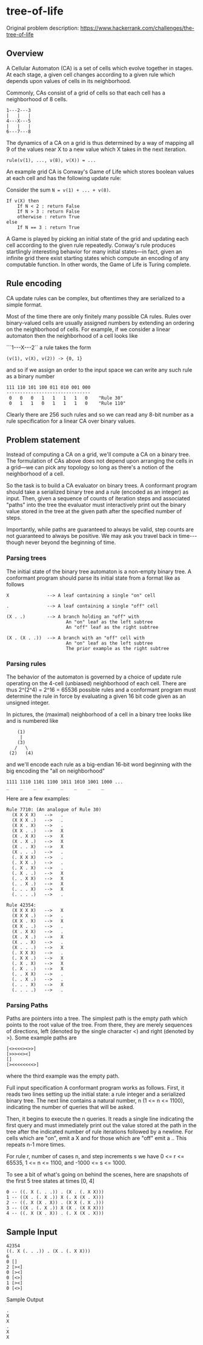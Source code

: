 # tree-of-life

Original problem description: https://www.hackerrank.com/challenges/the-tree-of-life

## Overview
A Cellular Automaton (CA) is a set of cells which evolve together in stages. At each stage, a given cell changes according to a given rule which depends upon values of cells in its neighborhood.

Commonly, CAs consist of a grid of cells so that each cell has a neighborhood of 8 cells.
```
1---2---3
|   |   |
4---X---5
|   |   |
6---7---8
```
The dynamics of a CA on a grid is thus determined by a way of mapping all 9 of the values near X to a new value which X takes in the next iteration.

```
rule(v(1), ..., v(8), v(X)) = ...
```
An example grid CA is Conway's Game of Life which stores boolean values at each cell and has the following update rule:

Consider the sum `N = v(1) + ... + v(8)`.
```
If v(X) then
    If N < 2 : return False
    If N > 3 : return False
    otherwise : return True
else
    If N == 3 : return True
```
A Game is played by picking an initial state of the grid and updating each cell according to the given rule repeatedly. Conway's rule produces startlingly interesting behavior for many initial states—in fact, given an infinite grid there exist starting states which compute an encoding of any computable function. In other words, the Game of Life is Turing complete.

## Rule encoding

CA update rules can be complex, but oftentimes they are serialized to a simple format.

Most of the time there are only finitely many possible CA rules. Rules over binary-valued cells are usually assigned numbers by extending an ordering on the neighborhood of cells. For example, if we consider a linear automaton then the neighborhood of a cell looks like

```1---X---2``
a rule takes the form
```
(v(1), v(X), v(2)) -> {0, 1}
```
and so if we assign an order to the input space we can write any such rule as a binary number
```
111 110 101 100 011 010 001 000
-------------------------------
 0   0   0   1   1   1   1   0    "Rule 30"
 0   1   1   0   1   1   1   0    "Rule 110"
 ```
Clearly there are 256 such rules and so we can read any 8-bit number as a rule specification for a linear CA over binary values.

## Problem statement
Instead of computing a CA on a grid, we'll compute a CA on a binary tree. The formulation of CAs above does not depend upon arranging the cells in a grid—we can pick any topology so long as there's a notion of the neighborhood of a cell.

So the task is to build a CA evaluator on binary trees. A conformant program should take a serialized binary tree and a rule (encoded as an integer) as input. Then, given a sequence of counts of iteration steps and associated "paths" into the tree the evaluator must interactively print out the binary value stored in the tree at the given path after the specified number of steps.

Importantly, while paths are guaranteed to always be valid, step counts are not guaranteed to always be positive. We may ask you travel back in time---though never beyond the beginning of time.

### Parsing trees

The initial state of the binary tree automaton is a non-empty binary tree. A conformant program should parse its initial state from a format like as follows
```
X              --> A leaf containing a single "on" cell

.              --> A leaf containing a single "off" cell

(X . .)        --> A branch holding an "off" with
                      An "on" leaf as the left subtree
                      An "off" leaf as the right subtree

(X . (X . .))  --> A branch with an "off" cell with
                      An "on" leaf as the left subtree
                      The prior example as the right subtree
```
### Parsing rules

The behavior of the automaton is governed by a choice of update rule operating on the 4-cell (unbiased) neighborhood of each cell. There are thus 2^(2^4) = 2^16 = 65536 possible rules and a conformant program must determine the rule in force by evaluating a given 16 bit code given as an unsigned integer.

In pictures, the (maximal) neighborhood of a cell in a binary tree looks like and is numbered like
```
    (1)
     |
    (3)
   /   \
 (2)   (4)
```
and we'll encode each rule as a big-endian 16-bit word beginning with the big encoding the "all on neighborhood"
```
1111 1110 1101 1100 1011 1010 1001 1000 ...
_    _    _    _    _    _    _    _
```
Here are a few examples:
```
Rule 7710: (An analogue of Rule 30)
  (X X X X)   -->   .
  (X X X .)   -->   .
  (X X . X)   -->   .
  (X X . .)   -->   X
  (X . X X)   -->   X
  (X . X .)   -->   X
  (X . . X)   -->   X
  (X . . .)   -->   .
  (. X X X)   -->   .
  (. X X .)   -->   .
  (. X . X)   -->   .
  (. X . .)   -->   X
  (. . X X)   -->   X
  (. . X .)   -->   X
  (. . . X)   -->   X
  (. . . .)   -->   .

Rule 42354:
  (X X X X)   -->   X
  (X X X .)   -->   .
  (X X . X)   -->   X
  (X X . .)   -->   .
  (X . X X)   -->   .
  (X . X .)   -->   X
  (X . . X)   -->   .
  (X . . .)   -->   X
  (. X X X)   -->   .
  (. X X .)   -->   X
  (. X . X)   -->   X
  (. X . .)   -->   X
  (. . X X)   -->   .
  (. . X .)   -->   .
  (. . . X)   -->   X
  (. . . .)   -->   .
```
### Parsing Paths

Paths are pointers into a tree. The simplest path is the empty path which points to the root value of the tree. From there, they are merely sequences of directions, left (denoted by the single character <) and right (denoted by >). Some example paths are
```
[<><<<><>>]
[>>><<><]
[]
[><<<<<<<<>]
```
where the third example was the empty path.

Full input specification
A conformant program works as follows. First, it reads two lines setting up the initial state: a rule integer and a serialized binary tree. The next line contains a natural number, n (1 <= n <= 1100), indicating the number of queries that will be asked.

Then, it begins to execute the n queries. It reads a single line indicating the first query and must immediately print out the value stored at the path in the tree after the indicated number of rule iterations followed by a newline. For cells which are "on", emit a X and for those which are "off" emit a .. This repeats n-1 more times.

For rule r, number of cases n, and step increments s we have 0 <= r <= 65535, 1 <= n <= 1100, and -1000 <= s <= 1000.

To see a bit of what's going on behind the scenes, here are snapshots of the first 5 tree states at times [0, 4]
```
0 -- ((. X (. . .)) . (X . (. X X)))
1 -- ((X . (. X .)) X (. X (X . X)))
2 -- ((. X (X . X)) . (X X (. X .)))
3 -- ((X . (. X .)) X (X . (X X X)))
4 -- ((. X (X . X)) . (. X (X . X)))
```
## Sample Input
```
42354
((. X (. . .)) . (X . (. X X)))
6
0 []
2 [><]
0 [><]
0 [<>]
1 [><]
0 [<>]
```
Sample Output
```
.
X
X
.
X
X
```
